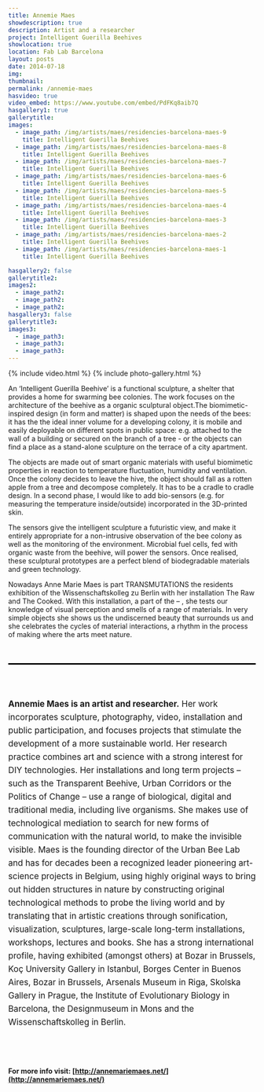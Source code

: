 ```yaml
---
title: Annemie Maes
showdescription: true
description: Artist and a researcher
project: Intelligent Guerilla Beehives
showlocation: true
location: Fab Lab Barcelona
layout: posts
date: 2014-07-18
img: 
thumbnail: 
permalink: /annemie-maes
hasvideo: true
video_embed: https://www.youtube.com/embed/PdFKq8aib7Q
hasgallery1: true   
gallerytitle: 
images:
  - image_path: /img/artists/maes/residencies-barcelona-maes-9
    title: Intelligent Guerilla Beehives
  - image_path: /img/artists/maes/residencies-barcelona-maes-8
    title: Intelligent Guerilla Beehives
  - image_path: /img/artists/maes/residencies-barcelona-maes-7
    title: Intelligent Guerilla Beehives
  - image_path: /img/artists/maes/residencies-barcelona-maes-6
    title: Intelligent Guerilla Beehives
  - image_path: /img/artists/maes/residencies-barcelona-maes-5
    title: Intelligent Guerilla Beehives
  - image_path: /img/artists/maes/residencies-barcelona-maes-4
    title: Intelligent Guerilla Beehives
  - image_path: /img/artists/maes/residencies-barcelona-maes-3
    title: Intelligent Guerilla Beehives
  - image_path: /img/artists/maes/residencies-barcelona-maes-2
    title: Intelligent Guerilla Beehives     
  - image_path: /img/artists/maes/residencies-barcelona-maes-1
    title: Intelligent Guerilla Beehives     

hasgallery2: false       
gallerytitle2:  
images2:
  - image_path2: 
  - image_path2: 
  - image_path2: 
hasgallery3: false    
gallerytitle3:  
images3:
  - image_path3: 
  - image_path3: 
  - image_path3:    
---
```


{% include video.html %}
{% include photo-gallery.html %}

An ‘Intelligent Guerilla Beehive’ is a functional sculpture, a shelter that provides a home for swarming bee colonies. The work focuses on the architecture of the beehive as a organic sculptural object.The biomimetic-inspired design (in form and matter) is shaped upon the needs of the bees: it has the the ideal inner volume for a developing colony, it is mobile and easily deployable on different spots in public space: e.g. attached to the wall of a building or secured on the branch of a tree - or the objects can find a place as a stand-alone sculpture on the terrace of a city apartment. 

The objects are made out of smart organic materials with useful biomimetic properties in reaction to temperature fluctuation, humidity and ventilation. Once the colony decides to leave the hive, the object should fall as a rotten apple from a tree and decompose completely. It has to be a cradle to cradle design. In a second phase, I would like to add bio-sensors (e.g. for measuring the temperature inside/outside) incorporated in the 3D-printed skin. 

The sensors give the intelligent sculpture a futuristic view, and make it entirely appropriate for a non-intrusive observation of the bee colony as well as the monitoring of the environment. Microbial fuel cells, fed with organic waste from the beehive, will power the sensors. Once realised, these sculptural prototypes are a perfect blend of biodegradable materials and green technology. 

Nowadays Anne Marie Maes is part TRANSMUTATIONS the residents exhibition of the Wissenschaftskolleg zu Berlin with her installation The Raw and The Cooked. With this installation, a part of the – , she tests our knowledge of visual perception and smells of a range of materials. In very simple objects she shows us the undiscerned beauty that surrounds us and she celebrates the cycles of material interactions, a rhythm in the process of making where the arts meet nature. 


<div style="border-top: 3px solid; border-color: black; margin: 50px 0px 0px 0px; padding-top: 50px; padding-bottom: 40px; font-size: 17px; line-height: 27px;">

<b>Annemie Maes is an artist and researcher.</b> Her work incorporates sculpture, photography, video, installation and public participation, and focuses projects that stimulate the development of a more sustainable world. Her research practice combines art and science with a strong interest for DIY technologies. Her installations and long term projects – such as the Transparent Beehive, Urban Corridors or the Politics of Change – use a range of biological, digital and traditional media, including live organisms. She makes use of technological mediation to search for new forms of communication with the natural world, to make the invisible visible. Maes is the founding director of the Urban Bee Lab and has for decades been a recognized leader pioneering art-science projects in Belgium, using highly original ways to bring out hidden structures in nature by constructing original technological methods to probe the living world and by translating that in artistic creations through sonification, visualization, sculptures, large-scale long-term installations, workshops, lectures and books. She has a strong international profile, having exhibited (amongst others) at Bozar in Brussels, Koç University Gallery in Istanbul, Borges Center in Buenos Aires, Bozar in Brussels, Arsenals Museum in Riga, Skolska Gallery in Prague, the Institute of Evolutionary Biology in Barcelona, the Designmuseum in Mons and the Wissenschaftskolleg in Berlin.

</div>

#### For more info visit: [http://annemariemaes.net/](http://annemariemaes.net/)


